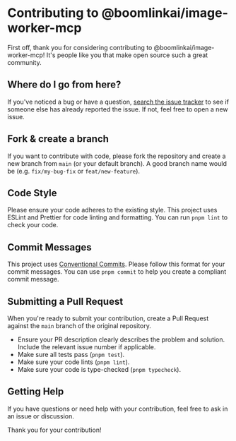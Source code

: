 # Contributing to @boomlinkai/image-worker-mcp

First off, thank you for considering contributing to @boomlinkai/image-worker-mcp! It's people like you that make open source such a great community.

## Where do I go from here?

If you've noticed a bug or have a question, [search the issue tracker](https://github.com/your-github-username/image-resize-mcp/issues) to see if someone else has already reported the issue. If not, feel free to open a new issue.

## Fork & create a branch

If you want to contribute with code, please fork the repository and create a new branch from `main` (or your default branch). A good branch name would be (e.g. `fix/my-bug-fix` or `feat/new-feature`).

## Code Style

Please ensure your code adheres to the existing style. This project uses ESLint and Prettier for code linting and formatting. You can run `pnpm lint` to check your code.

## Commit Messages

This project uses [Conventional Commits](https://www.conventionalcommits.org/). Please follow this format for your commit messages. You can use `pnpm commit` to help you create a compliant commit message.

## Submitting a Pull Request

When you're ready to submit your contribution, create a Pull Request against the `main` branch of the original repository.

- Ensure your PR description clearly describes the problem and solution. Include the relevant issue number if applicable.
- Make sure all tests pass (`pnpm test`).
- Make sure your code lints (`pnpm lint`).
- Make sure your code is type-checked (`pnpm typecheck`).

## Getting Help

If you have questions or need help with your contribution, feel free to ask in an issue or discussion.

Thank you for your contribution!